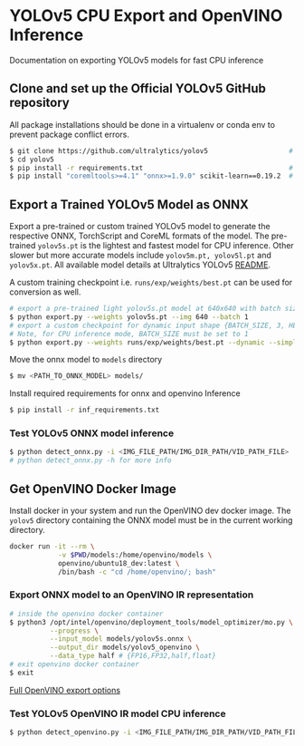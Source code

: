 # YOLOv5 CPU Export and OpenVINO Inference

Documentation on exporting YOLOv5 models for fast CPU inference

## Clone and set up the Official YOLOv5 GitHub repository

All package installations should be done in a virtualenv or conda env to prevent package conflict errors.

```bash
$ git clone https://github.com/ultralytics/yolov5                    # clone repo
$ cd yolov5
$ pip install -r requirements.txt                                    # base requirements
$ pip install "coremltools>=4.1" "onnx>=1.9.0" scikit-learn==0.19.2  # export requirements
```

## Export a Trained YOLOv5 Model as ONNX

Export a pre-trained or custom trained YOLOv5 model to generate the respective ONNX, TorchScript and CoreML formats of the model. The pre-trained `yolov5s.pt` is the lightest and fastest model for CPU inference. Other slower but more accurate models include `yolov5m.pt, yolov5l.pt` and `yolov5x.pt`. All available model details at Ultralytics YOLOv5 [README](https://github.com/ultralytics/yolov5#pretrained-checkpoints).

A custom training checkpoint i.e. `runs/exp/weights/best.pt` can be used for conversion as well.

```bash
# export a pre-trained light yolov5s.pt model at 640x640 with batch size 1
$ python export.py --weights yolov5s.pt --img 640 --batch 1
# export a custom checkpoint for dynamic input shape {BATCH_SIZE, 3, HEIGHT, WIDTH}
# Note, for CPU inference mode, BATCH_SIZE must be set to 1
$ python export.py --weights runs/exp/weights/best.pt --dynamic --simplify
```

Move the onnx model to `models` directory

```bash
$ mv <PATH_TO_ONNX_MODEL> models/
```

Install required requirements for onnx and openvino Inference

```bash
$ pip install -r inf_requirements.txt
```

### Test YOLOv5 ONNX model inference

```bash
$ python detect_onnx.py -i <IMG_FILE_PATH/IMG_DIR_PATH/VID_PATH_FILE>
# python detect_onnx.py -h for more info
```

## Get OpenVINO Docker Image

Install docker in your system and run the OpenVINO dev docker image. The `yolov5` directory containing the ONNX model must be in the current working directory.

```bash
docker run -it --rm \
            -v $PWD/models:/home/openvino/models \
            openvino/ubuntu18_dev:latest \
            /bin/bash -c "cd /home/openvino/; bash"
```

### Export ONNX model to an OpenVINO IR representation

```bash
# inside the openvino docker container
$ python3 /opt/intel/openvino/deployment_tools/model_optimizer/mo.py \
          --progress \
          --input_model models/yolov5s.onnx \
          --output_dir models/yolov5_openvino \
          --data_type half # {FP16,FP32,half,float}
# exit openvino docker container
$ exit  
```

[Full OpenVINO export options](https://docs.openvinotoolkit.org/latest/openvino_docs_MO_DG_prepare_model_convert_model_Converting_Model_General.html)

### Test YOLOv5 OpenVINO IR model CPU inference

```bash
$ python detect_openvino.py -i <IMG_FILE_PATH/IMG_DIR_PATH/VID_PATH_FILE>
```
